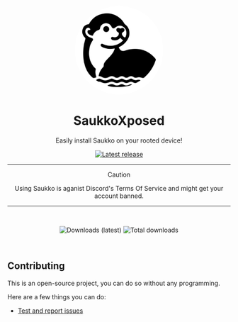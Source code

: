 <div align="center">

  <img src="Images/kettu.png" alt="Saukko logo" width="200px" style="border-radius: 50%" />
  
  # SaukkoXposed

  Easily install Saukko on your rooted device!

  [![Latest release](https://img.shields.io/github/v/release/Vaiskiainen/SaukkoXposed?color=3AB8BA&display_name=release&label=Latest&style=for-the-badge)](https://github.com/Vaiskiainen/SaukkoXposed/releases/latest)
  
  ---
  > [!CAUTION]
  > Using Saukko is aganist Discord's Terms Of Service and might get your account banned.
  ---

  <br>
  
  ![Downloads (latest)](https://img.shields.io/github/downloads/Vaiskiainen/SaukkoXposed/latest/total?style=for-the-badge&logo=github&label=Downloads%20(Latest)&color=blue)
  ![Total downloads](https://img.shields.io/github/downloads/Vaiskiainen/SaukkoXposed/total?style=for-the-badge&logo=github&label=Downloads%20(Total)&color=blue)

  <br>
  
</div>

## Contributing

This is an open-source project, you can do so without any programming.

Here are a few things you can do:

- [Test and report issues](https://github.com/Vaiskiainen/SaukkoXposed/issues/new/choose)
